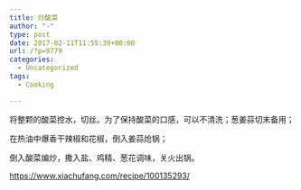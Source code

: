 ```yaml
---
title: 炒酸菜
author: "-"
type: post
date: 2017-02-11T11:55:39+00:00
url: /?p=9779
categories:
  - Uncategorized
tags:
  - Cooking

---
```

将整颗的酸菜控水，切丝。为了保持酸菜的口感，可以不清洗；葱姜蒜切末备用；
  
在热油中爆香干辣椒和花椒，倒入姜蒜炝锅；
  
倒入酸菜煸炒，撒入盐、鸡精、葱花调味，关火出锅。
  
https://www.xiachufang.com/recipe/100135293/